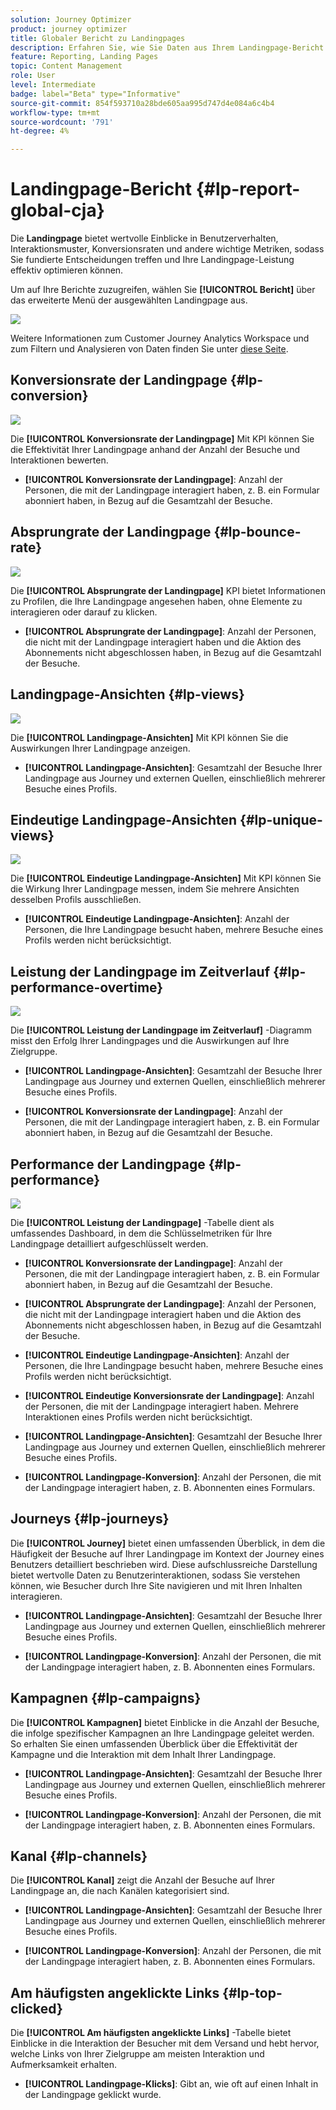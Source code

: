 ```yaml
---
solution: Journey Optimizer
product: journey optimizer
title: Globaler Bericht zu Landingpages
description: Erfahren Sie, wie Sie Daten aus Ihrem Landingpage-Bericht verwenden.
feature: Reporting, Landing Pages
topic: Content Management
role: User
level: Intermediate
badge: label="Beta" type="Informative"
source-git-commit: 854f593710a28bde605aa995d747d4e084a6c4b4
workflow-type: tm+mt
source-wordcount: '791'
ht-degree: 4%

---
```


# Landingpage-Bericht {#lp-report-global-cja}

Die **Landingpage** bietet wertvolle Einblicke in Benutzerverhalten, Interaktionsmuster, Konversionsraten und andere wichtige Metriken, sodass Sie fundierte Entscheidungen treffen und Ihre Landingpage-Leistung effektiv optimieren können.

Um auf Ihre Berichte zuzugreifen, wählen Sie **[!UICONTROL Bericht]** über das erweiterte Menü der ausgewählten Landingpage aus.

![](assets/cja-lp.png)

Weitere Informationen zum Customer Journey Analytics Workspace und zum Filtern und Analysieren von Daten finden Sie unter [diese Seite](https://experienceleague.adobe.com/en/docs/analytics-platform/using/cja-workspace/home).

## Konversionsrate der Landingpage {#lp-conversion}

![](assets/cja-lp-conversion-rate.png)

Die **[!UICONTROL Konversionsrate der Landingpage]** Mit KPI können Sie die Effektivität Ihrer Landingpage anhand der Anzahl der Besuche und Interaktionen bewerten.

* **[!UICONTROL Konversionsrate der Landingpage]**: Anzahl der Personen, die mit der Landingpage interagiert haben, z. B. ein Formular abonniert haben, in Bezug auf die Gesamtzahl der Besuche.

## Absprungrate der Landingpage {#lp-bounce-rate}

![](assets/cja-lp-bounce-rate.png)

Die **[!UICONTROL Absprungrate der Landingpage]** KPI bietet Informationen zu Profilen, die Ihre Landingpage angesehen haben, ohne Elemente zu interagieren oder darauf zu klicken.

* **[!UICONTROL Absprungrate der Landingpage]**: Anzahl der Personen, die nicht mit der Landingpage interagiert haben und die Aktion des Abonnements nicht abgeschlossen haben, in Bezug auf die Gesamtzahl der Besuche.

## Landingpage-Ansichten {#lp-views}

![](assets/cja-lp-views.png)

Die **[!UICONTROL Landingpage-Ansichten]** Mit KPI können Sie die Auswirkungen Ihrer Landingpage anzeigen.

* **[!UICONTROL Landingpage-Ansichten]**: Gesamtzahl der Besuche Ihrer Landingpage aus Journey und externen Quellen, einschließlich mehrerer Besuche eines Profils.

## Eindeutige Landingpage-Ansichten {#lp-unique-views}

![](assets/cja-lp-unique-views.png)

Die **[!UICONTROL Eindeutige Landingpage-Ansichten]** Mit KPI können Sie die Wirkung Ihrer Landingpage messen, indem Sie mehrere Ansichten desselben Profils ausschließen.

* **[!UICONTROL Eindeutige Landingpage-Ansichten]**: Anzahl der Personen, die Ihre Landingpage besucht haben, mehrere Besuche eines Profils werden nicht berücksichtigt.

## Leistung der Landingpage im Zeitverlauf {#lp-performance-overtime}

![](assets/cja-lp-performance-overtime.png)

Die **[!UICONTROL Leistung der Landingpage im Zeitverlauf]** -Diagramm misst den Erfolg Ihrer Landingpages und die Auswirkungen auf Ihre Zielgruppe.

* **[!UICONTROL Landingpage-Ansichten]**: Gesamtzahl der Besuche Ihrer Landingpage aus Journey und externen Quellen, einschließlich mehrerer Besuche eines Profils.

* **[!UICONTROL Konversionsrate der Landingpage]**: Anzahl der Personen, die mit der Landingpage interagiert haben, z. B. ein Formular abonniert haben, in Bezug auf die Gesamtzahl der Besuche.

## Performance der Landingpage {#lp-performance}

![](assets/cja-lp-performance.png)

Die **[!UICONTROL Leistung der Landingpage]** -Tabelle dient als umfassendes Dashboard, in dem die Schlüsselmetriken für Ihre Landingpage detailliert aufgeschlüsselt werden.

* **[!UICONTROL Konversionsrate der Landingpage]**: Anzahl der Personen, die mit der Landingpage interagiert haben, z. B. ein Formular abonniert haben, in Bezug auf die Gesamtzahl der Besuche.

* **[!UICONTROL Absprungrate der Landingpage]**: Anzahl der Personen, die nicht mit der Landingpage interagiert haben und die Aktion des Abonnements nicht abgeschlossen haben, in Bezug auf die Gesamtzahl der Besuche.

* **[!UICONTROL Eindeutige Landingpage-Ansichten]**: Anzahl der Personen, die Ihre Landingpage besucht haben, mehrere Besuche eines Profils werden nicht berücksichtigt.

* **[!UICONTROL Eindeutige Konversionsrate der Landingpage]**: Anzahl der Personen, die mit der Landingpage interagiert haben. Mehrere Interaktionen eines Profils werden nicht berücksichtigt.

* **[!UICONTROL Landingpage-Ansichten]**: Gesamtzahl der Besuche Ihrer Landingpage aus Journey und externen Quellen, einschließlich mehrerer Besuche eines Profils.

* **[!UICONTROL Landingpage-Konversion]**: Anzahl der Personen, die mit der Landingpage interagiert haben, z. B. Abonnenten eines Formulars.

## Journeys {#lp-journeys}

Die **[!UICONTROL Journey]** bietet einen umfassenden Überblick, in dem die Häufigkeit der Besuche auf Ihrer Landingpage im Kontext der Journey eines Benutzers detailliert beschrieben wird. Diese aufschlussreiche Darstellung bietet wertvolle Daten zu Benutzerinteraktionen, sodass Sie verstehen können, wie Besucher durch Ihre Site navigieren und mit Ihren Inhalten interagieren.

* **[!UICONTROL Landingpage-Ansichten]**: Gesamtzahl der Besuche Ihrer Landingpage aus Journey und externen Quellen, einschließlich mehrerer Besuche eines Profils.

* **[!UICONTROL Landingpage-Konversion]**: Anzahl der Personen, die mit der Landingpage interagiert haben, z. B. Abonnenten eines Formulars.

## Kampagnen {#lp-campaigns}

Die **[!UICONTROL Kampagnen]** bietet Einblicke in die Anzahl der Besuche, die infolge spezifischer Kampagnen an Ihre Landingpage geleitet werden. So erhalten Sie einen umfassenden Überblick über die Effektivität der Kampagne und die Interaktion mit dem Inhalt Ihrer Landingpage.

* **[!UICONTROL Landingpage-Ansichten]**: Gesamtzahl der Besuche Ihrer Landingpage aus Journey und externen Quellen, einschließlich mehrerer Besuche eines Profils.

* **[!UICONTROL Landingpage-Konversion]**: Anzahl der Personen, die mit der Landingpage interagiert haben, z. B. Abonnenten eines Formulars.

## Kanal {#lp-channels}

Die **[!UICONTROL Kanal]** zeigt die Anzahl der Besuche auf Ihrer Landingpage an, die nach Kanälen kategorisiert sind.

* **[!UICONTROL Landingpage-Ansichten]**: Gesamtzahl der Besuche Ihrer Landingpage aus Journey und externen Quellen, einschließlich mehrerer Besuche eines Profils.

* **[!UICONTROL Landingpage-Konversion]**: Anzahl der Personen, die mit der Landingpage interagiert haben, z. B. Abonnenten eines Formulars.

## Am häufigsten angeklickte Links {#lp-top-clicked}

Die **[!UICONTROL Am häufigsten angeklickte Links]** -Tabelle bietet Einblicke in die Interaktion der Besucher mit dem Versand und hebt hervor, welche Links von Ihrer Zielgruppe am meisten Interaktion und Aufmerksamkeit erhalten.

* **[!UICONTROL Landingpage-Klicks]**: Gibt an, wie oft auf einen Inhalt in der Landingpage geklickt wurde.







